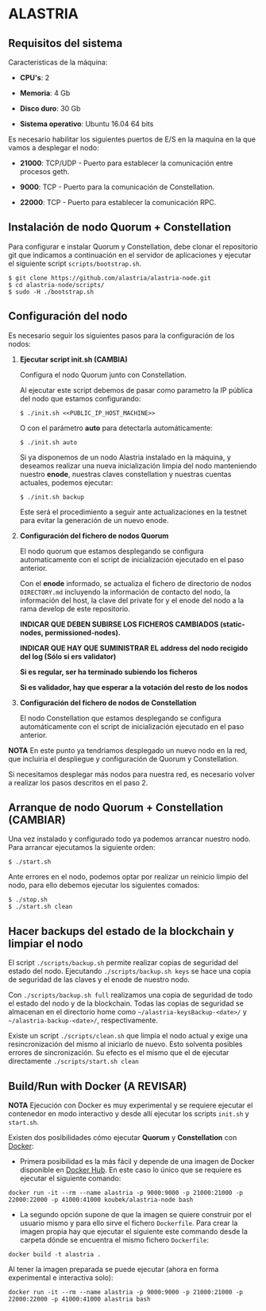 # ALASTRIA #

## Requisitos del sistema

Caracteristicas de la máquina:

* **CPU's**: 2

* **Memoria**: 4 Gb

* **Disco duro**: 30 Gb

* **Sistema operativo**: Ubuntu 16.04 64 bits

Es necesario habilitar los siguientes puertos de E/S en la maquina en la que vamos a desplegar el nodo:

* **21000**: TCP/UDP - Puerto para establecer la comunicación entre procesos geth.

* **9000**: TCP - Puerto para la comunicación de Constellation.

* **22000**: TCP - Puerto para establecer la comunicación RPC.

## Instalación de nodo Quorum + Constellation

Para configurar e instalar Quorum y Constellation, debe clonar el repositorio git que indicamos a continuación en el servidor de aplicaciones y ejecutar el siguiente script `scripts/bootstrap.sh`.

```
$ git clone https://github.com/alastria/alastria-node.git
$ cd alastria-node/scripts/
$ sudo -H ./bootstrap.sh
```

## Configuración del nodo
 Es necesario seguir los siguientes pasos para la configuración de los nodos:

1. **Ejecutar script init.sh (CAMBIA)**

	Configura el nodo Quorum junto con Constellation. 
	
	Al ejecutar este script debemos de pasar como parametro la IP pública del nodo que estamos configurando:
	```
	$ ./init.sh <<PUBLIC_IP_HOST_MACHINE>>
	```
	O con el parámetro **auto** para detectarla automáticamente:
	```
	$ ./init.sh auto
	```
	Si ya disponemos de un nodo Alastria instalado en la máquina, y deseamos realizar una nueva
	inicialización limpia del nodo manteniendo nuestro **enode**, 
	nuestras claves constellation y nuestras cuentas actuales, podemos ejecutar:
	```
	$ ./init.sh backup
	```
	Este será el procedimiento a seguir ante actualizaciones en la testnet para evitar la 
	generación de un nuevo enode.

2. **Configuración del fichero de nodos Quorum**

	El nodo quorum que estamos desplegando se configura automaticamente con el script de inicialización ejecutado en el paso anterior.

	Con el **enode** informado, se actualiza el fichero de directorio de nodos `DIRECTORY.md` incluyendo la información de contacto del nodo, la información del host, la clave del private for y el enode del nodo a la rama develop de este repositorio.
	
	**INDICAR QUE DEBEN SUBIRSE LOS FICHEROS CAMBIADOS (static-nodes, permissioned-nodes).**

    **INDICAR QUE HAY QUE SUMINISTRAR EL address del nodo recigido del log (Sólo si ers validator)**

    **Si es regular, ser ha terminado subiendo los ficheros**
    
    **Si es validador, hay que esperar a la votación del resto de los nodos**

3. **Configuración del fichero de nodos de Constellation**

	El nodo Constellation que estamos desplegando se configura automáticamente con el script de inicialización ejecutado en el paso anterior.

**NOTA**
En este punto ya tendriamos desplegado un nuevo nodo en la red, que incluiria el despliegue y configuración de Quorum y Constellation.

Si necesitamos desplegar más nodos para nuestra red, es necesario volver a realizar los pasos descritos en el paso 2.

## Arranque de nodo Quorum + Constellation (CAMBIAR)
Una vez instalado y configurado todo ya podemos arrancar nuestro nodo. Para arrancar ejecutamos la siguiente orden:
```
$ ./start.sh
```
Ante errores en el nodo, podemos optar por realizar un reinicio limpio del nodo, para ello debemos
ejecutar los siguientes comados:
```
$ ./stop.sh
$ ./start.sh clean
```

## Hacer backups del estado de la blockchain y limpiar el nodo
El script `./scripts/backup.sh` permite realizar copias de seguridad del estado del nodo.
Ejecutando `./scripts/backup.sh keys` se hace una copia de seguridad de las claves y el enode de
nuestro nodo.

Con `./scripts/backup.sh full` realizamos una copia de seguridad de todo el estado del nodo y de la
blockchain. Todas las copias de seguridad se almacenan en el directorio home
como `~/alastria-keysBackup-<date>/` y `~/alastria-backup-<date>/`, respectivamente.

Existe un script `./scripts/clean.sh` que limpia el nodo actual y exige una resincronización
del mismo al iniciarlo de nuevo. Esto solventa posibles errores de sincronización.
Su efecto es el mismo que el de ejecutar directamente `./scripts/start.sh clean`


## Build/Run with Docker (A REVISAR)

**NOTA**
Ejecución con Docker es muy experimental y se requiere ejecutar el contenedor en modo interactivo y desde allí ejecutar los scripts `init.sh` y `start.sh`.


Existen dos posibilidades cómo ejecutar **Quorum** y **Constellation** con [Docker](https://www.docker.com/):
- Primera posibilidad es la más fácil y depende de una imagen de Docker disponible en [Docker Hub](hub.docker.com). En este caso lo único que se requiere es ejecutar el siguiente comando:
```
docker run -it --rm --name alastria -p 9000:9000 -p 21000:21000 -p 22000:22000 -p 41000:41000 koubek/alastria-node bash
```

- La segundo opción supone de que la imagen se quiere construir por el usuario mismo y para ello sirve el fichero `Dockerfile`. Para crear la imagen propia hay que ejecutar el siguiente este commando desde la carpeta dónde se encuentra el mismo fichero `Dockerfile`:
```
docker build -t alastria .
```

Al tener la imagen preparada se puede ejecutar (ahora en forma experimental e interactiva solo):
```
docker run -it --rm --name alastria -p 9000:9000 -p 21000:21000 -p 22000:22000 -p 41000:41000 alastria bash
```